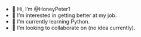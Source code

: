 - 👋 Hi, I’m @HoneyPeter1
- 👀 I’m interested in getting better at my job.
- 🌱 I’m currently learning Python.
- 💞️ I’m looking to collaborate on (no idea currently).

<!---
HoneyPeter1/HoneyPeter1 is a ✨ special ✨ repository because its `README.md` (this file) appears on your GitHub profile.
You can click the Preview link to take a look at your changes.
--->
